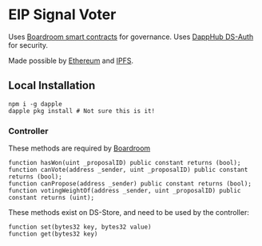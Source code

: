 # EIP Signal Voter

Uses [Boardroom smart contracts](https://github.com/boardroom-project/boardroom-contracts) for governance.
Uses [DappHub DS-Auth](https://github.com/dapphub/ds-auth) for security.

Made possible by [Ethereum](https://ethereum.org/) and [IPFS](https://ipfs.io).

## Local Installation

```
npm i -g dapple
dapple pkg install # Not sure this is it!
```

### Controller

These methods are required by [Boardroom](https://github.com/boardroom-project/boardroom-contracts/blob/master/contracts/Rules.sol)

```
function hasWon(uint _proposalID) public constant returns (bool);
function canVote(address _sender, uint _proposalID) public constant returns (bool);
function canPropose(address _sender) public constant returns (bool);
function votingWeightOf(address _sender, uint _proposalID) public constant returns (uint);
```

These methods exist on DS-Store, and need to be used by the controller:

```
function set(bytes32 key, bytes32 value)
function get(bytes32 key)
```

